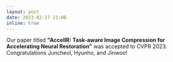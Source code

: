 ```yaml
---
layout: post
date: 2023-02-27 11:00
inline: true
---
```


Our paper titled **"AccelIR: Task-aware Image Compression for Accelerating Neural Restoration"** was accepted to CVPR 2023. Congratulations Juncheol, Hyunho, and Jinwoo!
